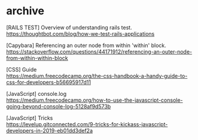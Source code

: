 # archive

[RAILS TEST] Overview of understanding rails test.  
https://thoughtbot.com/blog/how-we-test-rails-applications

[Capybara] Referencing an outer node from within 'within' block.  
https://stackoverflow.com/questions/44171912/referencing-an-outer-node-from-within-within-block

[CSS] Guide  
https://medium.freecodecamp.org/the-css-handbook-a-handy-guide-to-css-for-developers-b56695917d11

[JavaScript] console.log  
https://medium.freecodecamp.org/how-to-use-the-javascript-console-going-beyond-console-log-5128af9d573b

[JavaScript] Tricks  
https://levelup.gitconnected.com/9-tricks-for-kickass-javascript-developers-in-2019-eb01dd3def2a
